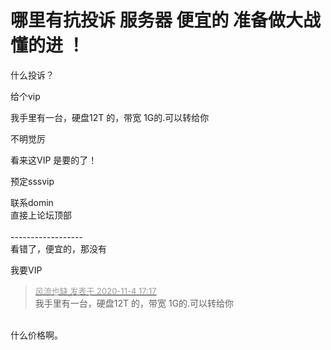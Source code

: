 # 哪里有抗投诉 服务器 便宜的 准备做大战懂的进 ！


什么投诉？<br />


给个vip

我手里有一台，硬盘12T 的，带宽 1G的.可以转给你

不明觉厉

看来这VIP 是要的了！

预定sssvip<br />


联系domin<br />
直接上论坛顶部<br />
<br />
------------------<br />
看错了，便宜的，那没有

我要VIP<img src="static/image/smiley/default/lol.gif" smilieid="12" border="0" alt="" />

<div class="quote"><blockquote><font size="2"><a href="https://www.hostloc.com/forum.php?mod=redirect&amp;goto=findpost&amp;pid=9402605&amp;ptid=762401" target="_blank"><font color="#999999">风流也缺 发表于 2020-11-4 17:17</font></a></font><br />
我手里有一台，硬盘12T 的，带宽 1G的.可以转给你</blockquote></div><br />
什么价格啊。
